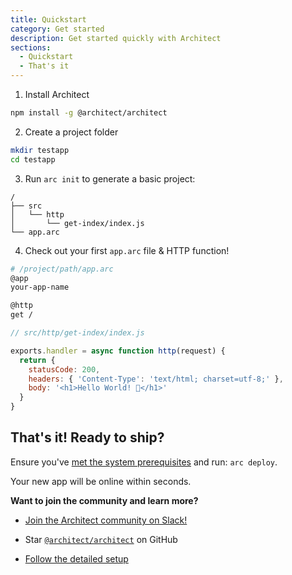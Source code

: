 ```yaml
---
title: Quickstart
category: Get started
description: Get started quickly with Architect
sections:
  - Quickstart
  - That's it
---
```


1. Install Architect

```bash
npm install -g @architect/architect
```

2. Create a project folder

```bash
mkdir testapp
cd testapp
```

3. Run `arc init` to generate a basic project:

```
/
├── src
│   └── http
│       └── get-index/index.js
└── app.arc
```

4. Check out your first `app.arc` file & HTTP function!

```bash
# /project/path/app.arc
@app
your-app-name

@http
get /
```

```javascript
// src/http/get-index/index.js

exports.handler = async function http(request) {
  return {
    statusCode: 200,
    headers: { 'Content-Type': 'text/html; charset=utf-8;' },
    body: '<h1>Hello World! 🎉</h1>'
  }
}
```

## That's it! Ready to ship?

Ensure you've [met the system prerequisites](/en/guides/get-started/detailed-setup) and run: `arc deploy`.

Your new app will be online within seconds.

**Want to join the community and learn more?**

- [Join the Architect community on Slack!](https://join.slack.com/t/architecture-as-text/shared_invite/MjE2MzU4Nzg0NTY1LTE1MDA2NzgyMzYtODE2NzRkOGRmYw)

- Star [`@architect/architect`](https://github.com/architect/architect) on GitHub

- [Follow the detailed setup](/en/guides/get-started/detailed-setup)
